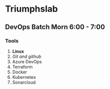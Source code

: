 # Triumphslab
## DevOps Batch Morn 6:00 - 7:00
### Tools
1. **Linux** 
2. *Git and github*
3. Azure DevOps
4. Terraform
5. Docker
6. Kubernetes
7. Sonarcloud

